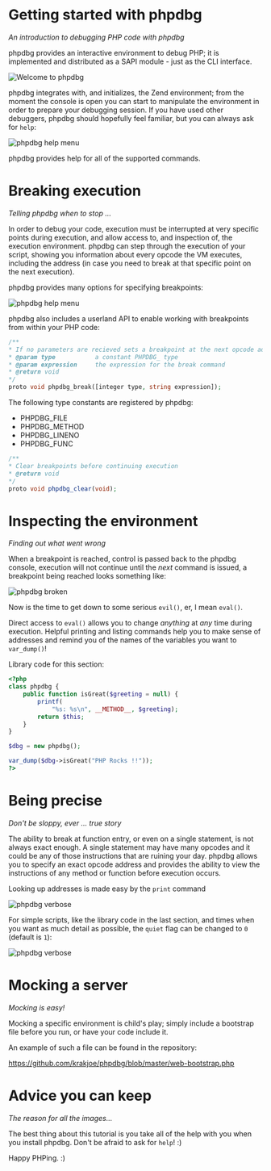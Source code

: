 Getting started with phpdbg
===========================
*An introduction to debugging PHP code with phpdbg*

phpdbg provides an interactive environment to debug PHP; it is implemented and distributed as a SAPI module - just as the CLI interface.

![Welcome to phpdbg](https://raw.github.com/krakjoe/phpdbg/master/tutorials/welcome.png)

phpdbg integrates with, and initializes, the Zend environment; from the moment the console is open you can start to manipulate the environment in order to prepare your debugging session. If you have used other debuggers, phpdbg should hopefully feel familiar, but you can always ask for `help`:

![phpdbg help menu](https://raw.github.com/krakjoe/phpdbg/master/tutorials/phpdbg.png)

phpdbg provides help for all of the supported commands.

Breaking execution
==================
*Telling phpdbg when to stop ...*

In order to debug your code, execution must be interrupted at very specific points during execution, and allow access to, and inspection of, the execution environment. phpdbg can step through the execution of your script, showing you information about every opcode the VM executes, including the address (in case you need to break at that specific point on the next execution).

phpdbg provides many options for specifying breakpoints:

![phpdbg help menu](https://raw.github.com/krakjoe/phpdbg/master/tutorials/help-break.png)

phpdbg also includes a userland API to enable working with breakpoints from within your PHP code:

```php
/**
* If no parameters are recieved sets a breakpoint at the next opcode address
* @param type           a constant PHPDBG_ type
* @param expression     the expression for the break command
* @return void
*/
proto void phpdbg_break([integer type, string expression]);
```

The following type constants are registered by phpdbg:

 - PHPDBG_FILE
 - PHPDBG_METHOD
 - PHPDBG_LINENO
 - PHPDBG_FUNC

```php
/**
* Clear breakpoints before continuing execution
* @return void
*/
proto void phpdbg_clear(void);
```

Inspecting the environment
==========================
*Finding out what went wrong*

When a breakpoint is reached, control is passed back to the phpdbg console, execution will not continue until the *next* command is issued, a breakpoint being reached looks something like:

![phpdbg broken](https://raw.github.com/krakjoe/phpdbg/master/tutorials/show-broken.png)

Now is the time to get down to some serious `evil()`, er, I mean `eval()`.

Direct access to `eval()` allows you to change _anything_ at _any_ time during execution. Helpful printing and listing commands help you to make sense of addresses and remind you of the names of the variables you want to `var_dump()`!

Library code for this section:

```php
<?php
class phpdbg {
    public function isGreat($greeting = null) {
        printf(
            "%s: %s\n", __METHOD__, $greeting);
        return $this;
    }
}

$dbg = new phpdbg();

var_dump($dbg->isGreat("PHP Rocks !!"));
?>
```

Being precise
=============
*Don't be sloppy, ever ... true story*

The ability to break at function entry, or even on a single statement, is not always exact enough. A single statement may have many opcodes and it could be any of those instructions that are ruining your day. phpdbg allows you to specify an exact opcode address and provides the ability to view the instructions of any method or function before execution occurs.

Looking up addresses is made easy by the `print` command

![phpdbg verbose](https://raw.github.com/krakjoe/phpdbg/master/tutorials/show-printing.png)

For simple scripts, like the library code in the last section, and times when you want as much detail as possible, the `quiet` flag can be changed to `0` (default is `1`):

![phpdbg verbose](https://raw.github.com/krakjoe/phpdbg/master/tutorials/show-verbose.png)

Mocking a server
================
*Mocking is easy!*

Mocking a specific environment is child's play; simply include a bootstrap file before you run, or have your code include it. 

An example of such a file can be found in the repository:

https://github.com/krakjoe/phpdbg/blob/master/web-bootstrap.php

Advice you can keep
===================
*The reason for all the images...*

The best thing about this tutorial is you take all of the help with you when you install phpdbg. Don't be afraid to ask for `help`! :)

Happy PHPing. :)
